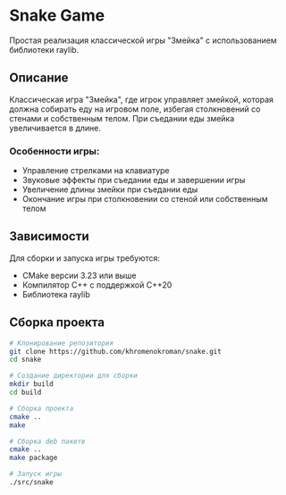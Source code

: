 # Snake Game

Простая реализация классической игры "Змейка" с использованием библиотеки raylib.

## Описание

Классическая игра "Змейка", где игрок управляет змейкой, которая должна собирать 
еду на игровом поле, избегая столкновений со стенами и собственным телом. 
При съедании еды змейка увеличивается в длине.

### Особенности игры:
- Управление стрелками на клавиатуре
- Звуковые эффекты при съедании еды и завершении игры
- Увеличение длины змейки при съедании еды
- Окончание игры при столкновении со стеной или собственным телом

## Зависимости

Для сборки и запуска игры требуются:
- CMake версии 3.23 или выше
- Компилятор C++ с поддержкой C++20
- Библиотека raylib

## Сборка проекта

```bash
# Клонирование репозитория
git clone https://github.com/khromenokroman/snake.git
cd snake

# Создание директории для сборки
mkdir build
cd build

# Сборка проекта
cmake ..
make

# Сборка deb пакетв
cmake ..
make package

# Запуск игры
./src/snake
```